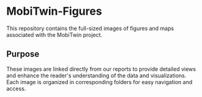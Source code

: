 # MobiTwin-Figures
This repository contains the full-sized images of figures and maps associated with the MobiTwin project. 

## Purpose
These images are linked directly from our reports to provide detailed views and enhance the reader's understanding of the data and visualizations. Each image is organized in corresponding folders for easy navigation and access.
